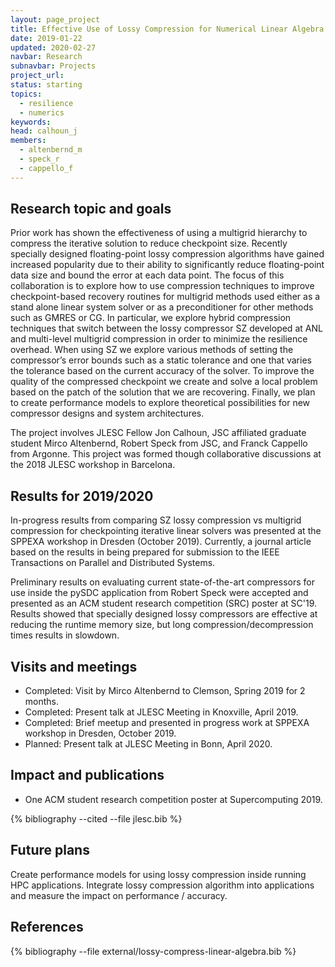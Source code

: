```yaml
---
layout: page_project
title: Effective Use of Lossy Compression for Numerical Linear Algebra Resilience and Performance 
date: 2019-01-22
updated: 2020-02-27
navbar: Research
subnavbar: Projects
project_url:
status: starting
topics:
  - resilience
  - numerics
keywords:
head: calhoun_j
members:
  - altenbernd_m
  - speck_r
  - cappello_f
---
```


## Research topic and goals

Prior work has shown the effectiveness of using a multigrid hierarchy to
compress the iterative solution to reduce checkpoint size. Recently specially
designed floating-point lossy compression algorithms have gained increased
popularity due to their ability to significantly reduce floating-point data
size and bound the error at each data point. The focus of this collaboration is to explore how to use
compression techniques to improve checkpoint-based recovery routines for
multigrid methods used either as a stand alone linear system solver or as a
preconditioner for other methods such as GMRES or CG. In particular, we explore
hybrid compression techniques that switch between the lossy compressor SZ
developed at ANL and multi-level multigrid compression in order to minimize the
resilience overhead. When using SZ we explore various methods of setting the
compressor’s error bounds such as a static tolerance and one that varies the
tolerance based on the current accuracy of the solver. To improve the quality
of the compressed checkpoint we create and solve a local problem based on the
patch of the solution that we are recovering. Finally, we plan to create performance
models to explore theoretical possibilities for new compressor designs and
system architectures.

The project involves JLESC Fellow Jon Calhoun, JSC affiliated graduate student
Mirco Altenbernd, Robert Speck from JSC, and Franck Cappello from Argonne. This
project was formed though collaborative discussions at the 2018 JLESC workshop
in Barcelona.


## Results for 2019/2020

In-progress results from comparing SZ lossy compression vs multigrid compression for
checkpointing iterative linear solvers was presented at the SPPEXA workshop in Dresden
(October 2019). Currently, a journal article based on the results in being
prepared for submission to the IEEE Transactions on Parallel and Distributed
Systems.

Preliminary results on evaluating current state-of-the-art compressors for use
inside the pySDC application from Robert Speck were accepted and presented as
an ACM student research competition (SRC) poster at SC'19. Results showed that
specially designed lossy compressors are effective at reducing the runtime
memory size, but long compression/decompression times results in slowdown.


## Visits and meetings

* Completed: Visit by Mirco Altenbernd to Clemson, Spring 2019 for 2 months.
* Completed: Present talk at JLESC Meeting in Knoxville, April 2019.
* Completed: Brief meetup and presented in progress work at SPPEXA workshop in Dresden, October 2019.
* Planned: Present talk at JLESC Meeting in Bonn, April 2020.


## Impact and publications

* One ACM student research competition poster at Supercomputing 2019.

{% bibliography --cited --file jlesc.bib %}


## Future plans

Create performance models for using lossy compression inside running HPC applications. Integrate lossy compression algorithm into applications and measure the impact on performance / accuracy.

## References


{% bibliography --file external/lossy-compress-linear-algebra.bib %}


